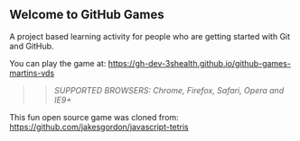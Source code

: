 ## Welcome to GitHub Games

A project based learning activity for people who are getting started with Git and GitHub.

You can play the game at: https://gh-dev-3shealth.github.io/github-games-martins-vds

>> _*SUPPORTED BROWSERS*: Chrome, Firefox, Safari, Opera and IE9+_

This fun open source game was cloned from: https://github.com/jakesgordon/javascript-tetris
